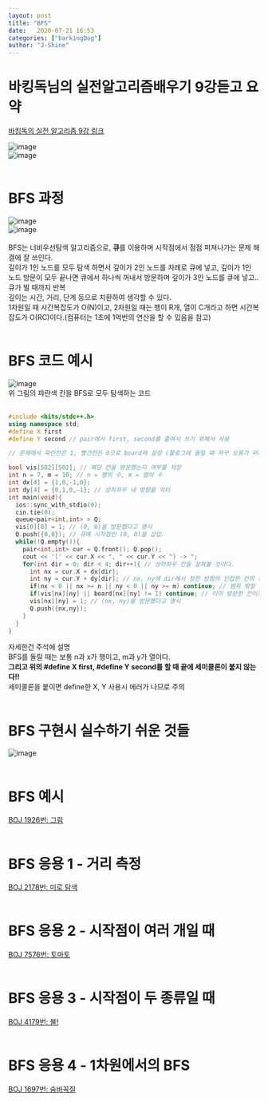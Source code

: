 ```yaml
---
layout: post
title: "BFS"
date:   2020-07-21 16:53
categories: ["barkingDog"]
author: "J-Shine"
---
```


# 바킹독님의 실전알고리즘배우기 9강듣고 요약
[바킹독의 실전 알고리즘 9강 링크](https://blog.encrypted.gg/941)   
 
![image](https://user-images.githubusercontent.com/61873510/87948598-e19e7f00-cadf-11ea-846b-381cdfc8a24d.png)<br>
![image](https://user-images.githubusercontent.com/61873510/87949251-c4b67b80-cae0-11ea-8073-7c6a592f6b0a.png)<br><br>

# BFS 과정
![image](https://user-images.githubusercontent.com/61873510/87951719-e2391480-cae3-11ea-8f4d-460d0c0b1638.png)<br>
![image](https://user-images.githubusercontent.com/61873510/87950482-4c50ba00-cae2-11ea-8dd5-ae3007d34603.png)<br><br>
BFS는 너비우선탐색 알고리즘으로, **큐**를 이용하며 시작점에서 점점 퍼져나가는 문제 해결에 잘 쓰인다.<br>
깊이가 1인 노드를 모두 탐색 하면서 깊이가 2인 노드를 차례로 큐에 넣고, 깊이가 1인 노드 방문이 모두 끝나면 큐에서 하나씩 꺼내서 방문하며 깊이가 3인 노드를 큐에 넣고.. 큐가 빌 때까지 반복<br>
깊이는 시간, 거리, 단계 등으로 치환하여 생각할 수 있다.<br>
1차원일 때 시간복잡도가 O(N)이고, 2차원일 때는 행이 R개, 열이 C개라고 하면 시간복잡도가 O(RC)이다.(컴퓨터는 1초에 1억번의 연산을 할 수 있음을 참고)<br><br>

# BFS 코드 예시
![image](https://user-images.githubusercontent.com/61873510/87953441-03026980-cae6-11ea-9237-ca37cc4df254.png)<br>
위 그림의 파란색 칸을 BFS로 모두 탐색하는 코드<br><br>
```c++
#include <bits/stdc++.h>
using namespace std;
#define X first
#define Y second // pair에서 first, second를 줄여서 쓰기 위해서 사용

// 문제에서 파란칸은 1, 빨간칸은 0으로 board에 설정 (블로그에 올릴 때 자꾸 오류가 떠서 지웠음)

bool vis[502][502]; // 해당 칸을 방문했는지 여부를 저장
int n = 7, m = 10; // n = 행의 수, m = 열의 수
int dx[4] = {1,0,-1,0};
int dy[4] = {0,1,0,-1}; // 상하좌우 네 방향을 의미
int main(void){
  ios::sync_with_stdio(0);
  cin.tie(0);
  queue<pair<int,int> > Q;
  vis[0][0] = 1; // (0, 0)을 방문했다고 명시
  Q.push({0,0}); // 큐에 시작점인 (0, 0)을 삽입.
  while(!Q.empty()){
    pair<int,int> cur = Q.front(); Q.pop();
    cout << '(' << cur.X << ", " << cur.Y << ") -> ";
    for(int dir = 0; dir < 4; dir++){ // 상하좌우 칸을 살펴볼 것이다.
      int nx = cur.X + dx[dir];
      int ny = cur.Y + dy[dir]; // nx, ny에 dir에서 정한 방향의 인접한 칸의 좌표가 들어감
      if(nx < 0 || nx >= n || ny < 0 || ny >= m) continue; // 범위 밖일 경우 방문 안 함
      if(vis[nx][ny] || board[nx][ny] != 1) continue; // 이미 방문한 칸이거나 파란 칸이 아닐 경우도 방문 안 함
      vis[nx][ny] = 1; // (nx, ny)를 방문했다고 명시
      Q.push({nx,ny});
    }
  }
}
```
자세한건 주석에 설명<br>
BFS를 돌릴 때는 보통 n과 x가 행이고, m과 y가 열이다.<br>
**그리고 위의 #define X first, #define Y second를 할 때 끝에 세미콜론이 붙지 않는다!!**<br>
세미콜론을 붙이면 define한 X, Y 사용시 에러가 나므로 주의<br><br>

# BFS 구현시 실수하기 쉬운 것들
![image](https://user-images.githubusercontent.com/61873510/87955249-6d1c0e00-cae8-11ea-9f29-1e95c248c174.png)<br><br>


# BFS 예시
[BOJ 1926번: 그림](https://j-shine.github.io//baekjoon-algorithm/2020/07/21/baekjoon-1926.html)<br><br>

# BFS 응용 1 - 거리 측정
[BOJ 2178번: 미로 탐색](https://j-shine.github.io//baekjoon-algorithm/2020/07/21/baekjoon-2178.html)<br><br>

# BFS 응용 2 - 시작점이 여러 개일 때
[BOJ 7576번: 토마토](https://j-shine.github.io//baekjoon-algorithm/2020/07/21/baekjoon-7576.html)<br><br>

# BFS 응용 3 - 시작점이 두 종류일 때
[BOJ 4179번: 불!](https://j-shine.github.io//baekjoon-algorithm/2020/07/21/baekjoon-4179.html)<br><br>

# BFS 응용 4 - 1차원에서의 BFS
[BOJ 1697번: 숨바꼭질](https://j-shine.github.io//baekjoon-algorithm/2020/07/21/baekjoon-1697.html)<br><br>
